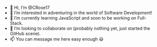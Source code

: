 - 👋 Hi, I’m @CRose17
- 👀 I’m interested in adventuring in the world of Software Development!
- 🌱 I’m currently learning JavaScript and soon to be working on Full-Stack.
- 💞️ I’m looking to collaborate on (probably nothing yet, just started the GitHub scene).
- 📫 You can message me here easy enough :smiley:

<!---
CRose17/CRose17 is a ✨ special ✨ repository because its `README.md` (this file) appears on your GitHub profile.
You can click the Preview link to take a look at your changes.
--->
